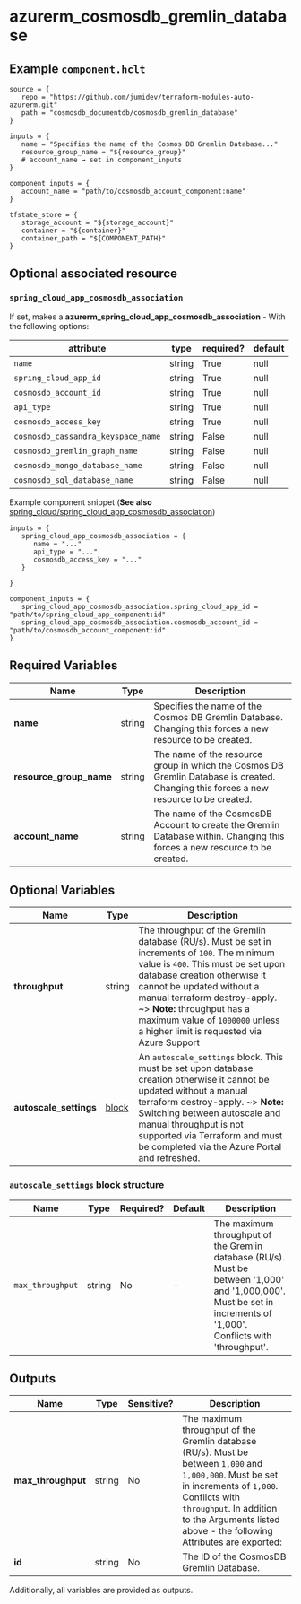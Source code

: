 # azurerm_cosmosdb_gremlin_database



## Example `component.hclt`

```hcl
source = {
   repo = "https://github.com/jumidev/terraform-modules-auto-azurerm.git"   
   path = "cosmosdb_documentdb/cosmosdb_gremlin_database"   
}

inputs = {
   name = "Specifies the name of the Cosmos DB Gremlin Database..."   
   resource_group_name = "${resource_group}"   
   # account_name → set in component_inputs
}

component_inputs = {
   account_name = "path/to/cosmosdb_account_component:name"   
}

tfstate_store = {
   storage_account = "${storage_account}"   
   container = "${container}"   
   container_path = "${COMPONENT_PATH}"   
}

```
## Optional associated resource


### `spring_cloud_app_cosmosdb_association` 

If set, makes a **azurerm_spring_cloud_app_cosmosdb_association** - With the following options:

| attribute | type | required? | default |
| --------- | ---- | --------- | ------- |
| `name` | string | True | null |
| `spring_cloud_app_id` | string | True | null |
| `cosmosdb_account_id` | string | True | null |
| `api_type` | string | True | null |
| `cosmosdb_access_key` | string | True | null |
| `cosmosdb_cassandra_keyspace_name` | string | False | null |
| `cosmosdb_gremlin_graph_name` | string | False | null |
| `cosmosdb_mongo_database_name` | string | False | null |
| `cosmosdb_sql_database_name` | string | False | null |


Example component snippet (**See also** [spring_cloud/spring_cloud_app_cosmosdb_association](https://github.com/jumidev/terraform-modules-auto-azurerm/tree/master/spring_cloud/spring_cloud_app_cosmosdb_association))

```hcl
inputs = {
   spring_cloud_app_cosmosdb_association = {
      name = "..."      
      api_type = "..."      
      cosmosdb_access_key = "..."      
   }
   
}

component_inputs = {
   spring_cloud_app_cosmosdb_association.spring_cloud_app_id = "path/to/spring_cloud_app_component:id"   
   spring_cloud_app_cosmosdb_association.cosmosdb_account_id = "path/to/cosmosdb_account_component:id"   
}

```


## Required Variables

| Name | Type |  Description |
| ---- | --------- |  ----------- |
| **name** | string |  Specifies the name of the Cosmos DB Gremlin Database. Changing this forces a new resource to be created. | 
| **resource_group_name** | string |  The name of the resource group in which the Cosmos DB Gremlin Database is created. Changing this forces a new resource to be created. | 
| **account_name** | string |  The name of the CosmosDB Account to create the Gremlin Database within. Changing this forces a new resource to be created. | 

## Optional Variables

| Name | Type |  Description |
| ---- | --------- |  ----------- |
| **throughput** | string |  The throughput of the Gremlin database (RU/s). Must be set in increments of `100`. The minimum value is `400`. This must be set upon database creation otherwise it cannot be updated without a manual terraform destroy-apply. ~> **Note:** throughput has a maximum value of `1000000` unless a higher limit is requested via Azure Support | 
| **autoscale_settings** | [block](#autoscale_settings-block-structure) |  An `autoscale_settings` block. This must be set upon database creation otherwise it cannot be updated without a manual terraform destroy-apply. ~> **Note:** Switching between autoscale and manual throughput is not supported via Terraform and must be completed via the Azure Portal and refreshed. | 

### `autoscale_settings` block structure

| Name | Type | Required? | Default | Description |
| ---- | ---- | --------- | ------- | ----------- |
| `max_throughput` | string | No | - | The maximum throughput of the Gremlin database (RU/s). Must be between '1,000' and '1,000,000'. Must be set in increments of '1,000'. Conflicts with 'throughput'. |



## Outputs

| Name | Type | Sensitive? | Description |
| ---- | ---- | --------- | --------- |
| **max_throughput** | string | No  | The maximum throughput of the Gremlin database (RU/s). Must be between `1,000` and `1,000,000`. Must be set in increments of `1,000`. Conflicts with `throughput`. In addition to the Arguments listed above - the following Attributes are exported: | 
| **id** | string | No  | The ID of the CosmosDB Gremlin Database. | 

Additionally, all variables are provided as outputs.
